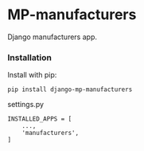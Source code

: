 # MP-manufacturers

Django manufacturers app.

### Installation

Install with pip:

```
pip install django-mp-manufacturers
```

settings.py
```
INSTALLED_APPS = [
    ...,
    'manufacturers',
]
```
